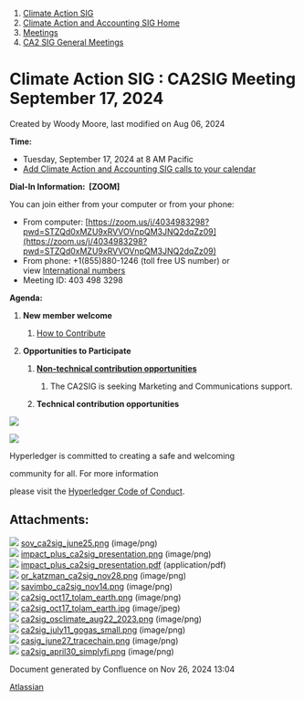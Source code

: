 1. [Climate Action SIG](index.html)
2. [Climate Action and Accounting SIG Home](Climate-Action-and-Accounting-SIG-Home_19005445.html)
3. [Meetings](Meetings_19005583.html)
4. [CA2 SIG General Meetings](CA2-SIG-General-Meetings_19006785.html)

# Climate Action SIG : CA2SIG Meeting September 17, 2024

Created by Woody Moore, last modified on Aug 06, 2024

**Time:**

- Tuesday, September 17, 2024 at 8 AM Pacific
- [Add Climate Action and Accounting SIG calls to your calendar](https://lists.hyperledger.org/g/climate-sig/ics/invite.ics?repeatid=24572)

**Dial-In Information:  \[ZOOM]**

You can join either from your computer or from your phone:

- From computer: [https://zoom.us/j/4034983298?pwd=STZQd0xMZU9xRVVOVnpQM3JNQ2dqZz09](https://zoom.us/j/4034983298?pwd=STZQd0xMZU9xRVVOVnpQM3JNQ2dqZz09)
- From phone: +1(855)880-1246 (toll free US number) or view [International numbers](https://zoom.us/u/bAaJoyznp)
- Meeting ID: 403 498 3298

**Agenda:**

1. **New member welcome**
   
   1. [How to Contribute](https://lf-hyperledger.atlassian.net/wiki/display/CASIG/How+to+Contribute)
2. **Opportunities to Participate**
   
   1. **[Non-technical contribution opportunities](https://lf-hyperledger.atlassian.net/wiki/display/CASIG/Non-technical+Contribution+Opportunities)**
      
      1. The CA2SIG is seeking Marketing and Communications support.
   2. **Technical contribution opportunities**

![](https://wiki.hyperledger.org/download/attachments/29034696/Antitrustnotice.png?version=1&modificationDate=1581695654000&api=v2)

![](https://wiki.hyperledger.org/download/attachments/2392771/welcome.png?version=2&modificationDate=1572450107000&api=v2)

Hyperledger is committed to creating a safe and welcoming

community for all. For more information

please visit the [Hyperledger Code of Conduct](https://lf-hyperledger.atlassian.net/wiki/spaces/HYP/pages/19595281/Hyperledger+Code+of+Conduct).

## Attachments:

![](images/icons/bullet_blue.gif) [sov\_ca2sig\_june25.png](attachments/19010829/19010828.png) (image/png)  
![](images/icons/bullet_blue.gif) [impact\_plus\_ca2sig\_presentation.png](attachments/19010829/19010830.png) (image/png)  
![](images/icons/bullet_blue.gif) [impact\_plus\_ca2sig\_presentation.pdf](attachments/19010829/19010831.pdf) (application/pdf)  
![](images/icons/bullet_blue.gif) [or\_katzman\_ca2sig\_nov28.png](attachments/19010829/19010832.png) (image/png)  
![](images/icons/bullet_blue.gif) [savimbo\_ca2sig\_nov14.png](attachments/19010829/19010833.png) (image/png)  
![](images/icons/bullet_blue.gif) [ca2sig\_oct17\_tolam\_earth.png](attachments/19010829/19010834.png) (image/png)  
![](images/icons/bullet_blue.gif) [ca2sig\_oct17\_tolam\_earth.jpg](attachments/19010829/19010835.jpg) (image/jpeg)  
![](images/icons/bullet_blue.gif) [ca2sig\_osclimate\_aug22\_2023.png](attachments/19010829/19010836.png) (image/png)  
![](images/icons/bullet_blue.gif) [ca2sig\_july11\_gogas\_small.png](attachments/19010829/19010837.png) (image/png)  
![](images/icons/bullet_blue.gif) [casig\_june27\_tracechain.png](attachments/19010829/19010838.png) (image/png)  
![](images/icons/bullet_blue.gif) [ca2sig\_april30\_simplyfi.png](attachments/19010829/19010839.png) (image/png)

Document generated by Confluence on Nov 26, 2024 13:04

[Atlassian](http://www.atlassian.com/)
